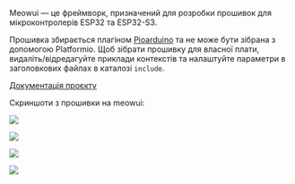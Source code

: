 Meowui — це фреймворк, призначений для розробки прошивок для мікроконтролерів ESP32 та ESP32-S3.

Прошивка збирається плагіном [Pioarduino](https://github.com/pioarduino) та не може бути зібрана з допомогою Platformio. Щоб зібрати прошивку для власної плати, видаліть/відредагуйте приклади контекстів та налаштуйте параметри в заголовкових файлах в каталозі ```include```.

[Документація проєкту](https://kolodieiev.github.io/meowui/)
  
Скриншоти з прошивки на meowui:  
  
![](/images/screenshots/menu.gif)  
  
![](/images/screenshots/textbox.png)  
  
![](/images/screenshots/toggle.png)  
  
![](/images/screenshots/sokoban.png)  
  

